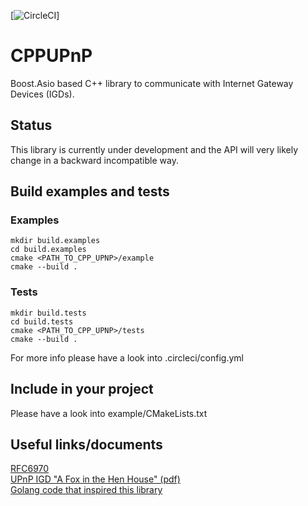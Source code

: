 

[![CircleCI](https://circleci.com/gh/equalitie/cpp-upnp/tree/master.svg?style=shield)]

# CPPUPnP

Boost.Asio based C++ library to communicate with Internet Gateway Devices (IGDs).

## Status

This library is currently under development and the API will very likely change
in a backward incompatible way.

## Build examples and tests

### Examples

    mkdir build.examples
    cd build.examples
    cmake <PATH_TO_CPP_UPNP>/example
    cmake --build .

### Tests

    mkdir build.tests
    cd build.tests
    cmake <PATH_TO_CPP_UPNP>/tests
    cmake --build .

For more info please have a look into .circleci/config.yml

## Include in your project

Please have a look into example/CMakeLists.txt

## Useful links/documents

[RFC6970](https://tools.ietf.org/html/rfc6970)<br>
[UPnP IGD "A Fox in the Hen House" (pdf)](https://www.blackhat.com/presentations/bh-usa-08/Squire/BH_US_08_Squire_A_Fox_in_the_Hen_House%20White%20Paper.pdf)<br>
[Golang code that inspired this library](https://github.com/syncthing/syncthing/tree/master/lib/upnp)
